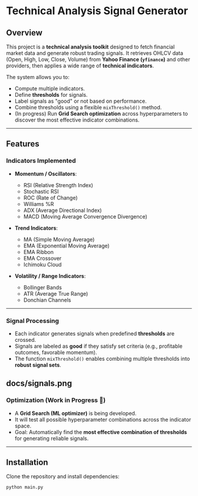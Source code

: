 # Technical Analysis Signal Generator  

## Overview  
This project is a **technical analysis toolkit** designed to fetch financial market data and generate robust trading signals. It retrieves OHLCV data (Open, High, Low, Close, Volume) from **Yahoo Finance (`yfinance`)** and other providers, then applies a wide range of **technical indicators**.  

The system allows you to:  
- Compute multiple indicators.  
- Define **thresholds** for signals.  
- Label signals as "good" or not based on performance.  
- Combine thresholds using a flexible `mixThreshold()` method.  
- (In progress) Run **Grid Search optimization** across hyperparameters to discover the most effective indicator combinations.  

---

## Features  

### Indicators Implemented  
- **Momentum / Oscillators**:  
  - RSI (Relative Strength Index)  
  - Stochastic RSI  
  - ROC (Rate of Change)  
  - Williams %R  
  - ADX (Average Directional Index)  
  - MACD (Moving Average Convergence Divergence)  

- **Trend Indicators**:  
  - MA (Simple Moving Average)  
  - EMA (Exponential Moving Average)  
  - EMA Ribbon  
  - EMA Crossover  
  - Ichimoku Cloud  

- **Volatility / Range Indicators**:  
  - Bollinger Bands  
  - ATR (Average True Range)  
  - Donchian Channels  

---

### Signal Processing  
- Each indicator generates signals when predefined **thresholds** are crossed.  
- Signals are labeled as **good** if they satisfy set criteria (e.g., profitable outcomes, favorable momentum).  
- The function `mixThreshold()` enables combining multiple thresholds into **robust signal sets**.  

docs/signals.png
---

### Optimization (Work in Progress 🚧)  
- A **Grid Search (ML optimizer)** is being developed.  
- It will test all possible hyperparameter combinations across the indicator space.  
- Goal: Automatically find the **most effective combination of thresholds** for generating reliable signals.  

---

## Installation  

Clone the repository and install dependencies:  

```bash
python main.py
